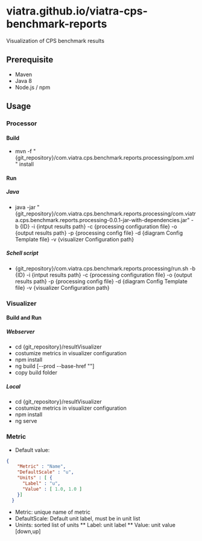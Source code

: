 # viatra.github.io/viatra-cps-benchmark-reports
Visualization of CPS benchmark results

## Prerequisite

* Maven
* Java 8
* Node.js / npm

## Usage

### Processor

#### Build

*  mvn -f "{git_repository}/com.viatra.cps.benchmark.reports.processing/pom.xml" install

#### Run

##### Java

 * java -jar "{git_repository}/com.viatra.cps.benchmark.reports.processing/com.viatra.cps.benchmark.reports.processing-0.0.1-jar-with-dependencies.jar"  -b {ID} -i {intput results path} -c {processing configuration file} -o {output results path} -p {processing config file} -d {diagram Config Template file} -v {visualizer Configuration path}

##### Schell script

* {git_repository}/com.viatra.cps.benchmark.reports.processing/run.sh -b {ID} -i {intput results path} -c {processing configuration file} -o {output results path} -p {processing config file} -d {diagram Config Template file} -v {visualizer Configuration path}

### Visualizer

#### Build and Run

##### Webserver

* cd {git_repository}/resultVisualizer
* costumize metrics in visualizer configuration
* npm install
* ng build [--prod --base-href ""]
* copy build folder



##### Local

* cd {git_repository}/resultVisualizer
* costumize metrics in visualizer configuration
* npm install
* ng serve


### Metric
* Default value:
```json
{
    "Metric" : "Name",
    "DefaultScale" : "u", 
    "Units" : [ {
      "Label" : "u",
      "Value" : [ 1.0, 1.0 ]
    }]
  }
  ```
  
  * Metric: unique name of metric
  * DefaultScale: Default unit label, must be in unit list
  * Unints: sorted list of units
  ** Label: unit label
  ** Value: unit value [down,up]

